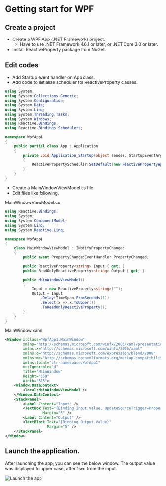 # Getting start for WPF

## Create a project
- Create a WPF App (.NET Framework) project.
    - Have to use .NET Framework 4.6.1 or later, or .NET Core 3.0 or later.
- Install ReactiveProperty package from NuGet.

## Edit codes

- Add Startup event handler on App class.
- Add code to initialize scheduler for ReactiveProperty classes.

```csharp
using System;
using System.Collections.Generic;
using System.Configuration;
using System.Data;
using System.Linq;
using System.Threading.Tasks;
using System.Windows;
using Reactive.Bindings;
using Reactive.Bindings.Schedulers;

namespace WpfApp1
{
    public partial class App : Application
    {
        private void Application_Startup(object sender, StartupEventArgs e)
        {
            ReactivePropertyScheduler.SetDefault(new ReactivePropertyWpfScheduler(Dispatcher));
        }
    }
}
```

- Create a MainWindowViewModel.cs file.
- Edit files like following.

MainWindowViewModel.cs
```csharp
using Reactive.Bindings;
using System;
using System.ComponentModel;
using System.Linq;
using System.Reactive.Linq;

namespace WpfApp1
{
    class MainWindowViewModel : INotifyPropertyChanged
    {
        public event PropertyChangedEventHandler PropertyChanged;

        public ReactiveProperty<string> Input { get; }
        public ReadOnlyReactiveProperty<string> Output { get; }

        public MainWindowViewModel()
        {
            Input = new ReactiveProperty<string>("");
            Output = Input
                .Delay(TimeSpan.FromSeconds(1))
                .Select(x => x.ToUpper())
                .ToReadOnlyReactiveProperty();
        }
    }
}
```

MainWindow.xaml
```xml
<Window x:Class="WpfApp1.MainWindow"
        xmlns="http://schemas.microsoft.com/winfx/2006/xaml/presentation"
        xmlns:x="http://schemas.microsoft.com/winfx/2006/xaml"
        xmlns:d="http://schemas.microsoft.com/expression/blend/2008"
        xmlns:mc="http://schemas.openxmlformats.org/markup-compatibility/2006"
        xmlns:local="clr-namespace:WpfApp1"
        mc:Ignorable="d"
        Title="MainWindow"
        Height="350"
        Width="525">
    <Window.DataContext>
        <local:MainWindowViewModel />
    </Window.DataContext>
    <StackPanel>
        <Label Content="Input" />
        <TextBox Text="{Binding Input.Value, UpdateSourceTrigger=PropertyChanged}"
                 Margin="5" />
        <Label Content="Output" />
        <TextBlock Text="{Binding Output.Value}"
                   Margin="5" />
    </StackPanel>
</Window>
```

## Launch the application.

After launching the app, you can see the below window.
The output value was displayed to upper case, after 1sec from the input.

![Launch the app](./images/launch-wpf-app.gif)
